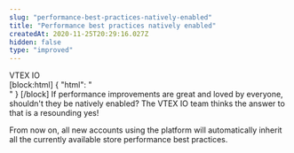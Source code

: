 ```yaml
---
slug: "performance-best-practices-natively-enabled"
title: "Performance best practices natively enabled"
createdAt: 2020-11-25T20:29:16.027Z
hidden: false
type: "improved"
---
```


<div class="badge" id="vtex-io">VTEX IO</div>
[block:html]
{
  "html": "<br/>"
}
[/block]
 If performance improvements are great and loved by everyone, shouldn't they be natively enabled? The VTEX IO team thinks the answer to that is a resounding yes! 

From now on, all new accounts using the platform will automatically inherit all the currently available store performance best practices.
